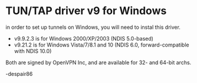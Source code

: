 # TUN/TAP driver v9 for Windows

in order to set up tunnels on Windows, you will need
to instal this driver.

* v9.9.2.3 is for Windows 2000/XP/2003 (NDIS 5.0-based)
* v9.21.2 is for Windows Vista/7/8.1 and 10 (NDIS 6.0, forward-compatible with NDIS 10.0)

Both are signed by OpenVPN Inc, and are available for 32- and 64-bit archs.

-despair86